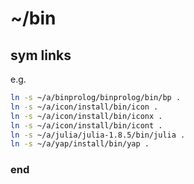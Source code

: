 # ~/bin

## sym links

e.g.

```sh
ln -s ~/a/binprolog/binprolog/bin/bp .
ln -s ~/a/icon/install/bin/icon .
ln -s ~/a/icon/install/bin/iconx .
ln -s ~/a/icon/install/bin/icont .
ln -s ~/a/julia/julia-1.8.5/bin/julia .
ln -s ~/a/yap/install/bin/yap .
```


### end
